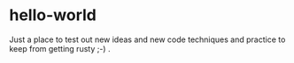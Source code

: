 # hello-world
Just a place to test out new ideas and new code techniques and practice to keep from getting rusty ;-) .
